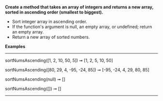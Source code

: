 **Create a method that takes an array of integers and returns a new array, sorted in ascending order (smallest to biggest).**


- Sort integer array in ascending order.
- If the function's argument is null, an empty array, or undefined; return an empty array.
- Return a new array of sorted numbers.


**Examples**
***
sortNumsAscending([1, 2, 10, 50, 5]) ➞ [1, 2, 5, 10, 50]

sortNumsAscending([80, 29, 4, -95, -24, 85]) ➞ [-95, -24, 4, 29, 80, 85]

sortNumsAscending(null) ➞ []

sortNumsAscending([]) ➞ []
***
